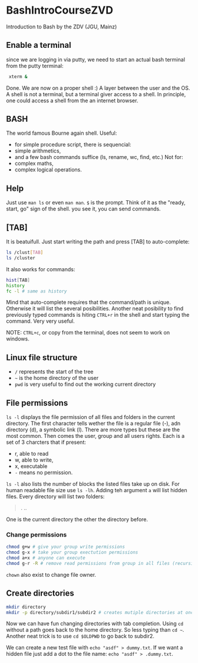 # BashIntroCourseZVD
Introduction to Bash by the ZDV (JGU, Mainz)

## Enable a terminal

since we are logging in via putty, we need to start an actual bash terminal from the putty terminal:

```bash
 xterm &
```

Done. We are now on a proper shell :) A layer between the user and the OS. A shell is not a terminal, but a terminal giver access to a shell. In principle, one could access a shell from the an internet browser.

## BASH 
The world famous Bourne again shell. Useful:
- for simple procedure script, there is sequencial:
- simple arithmetics,
- and a few bash commands suffice (ls, rename, wc, find, etc.)
Not for:
- complex maths,
- complex logical operations.

## Help
Just use `man ls` or even `man man`. `$` is the prompt. Think of it as the "ready, start, go" sign of the shell. you see it, you can send commands.

## [TAB]
It is beatuifull. Just start writing the path and press [TAB] to auto-complete:

```bash
ls /clust[TAB]
ls /cluster
```

It also works for commands:

```bash
hist[TAB]
history
fc -l # same as history
```

Mind that auto-complete requires that the command/path is unique. Otherwise it will list the several posibilities. Another neat posibility to find previously typed commands is hiting `CTRL+r` in the shell and start typing the command. Very very useful.

NOTE: `CTRL+c`, or copy from the terminal, does not seem to work on windows.

## Linux file structure

- `/` represents the start of the tree
- `~` is the home directory of the user
- `pwd` is very useful to find out the working current directory

## File permissions
`ls -l` displays the file permission of all files and folders in the current directory. The first character tells wether the file is a regular file (-), adn directory (d), a symbolic link (l). There are more types but these are the most common. Then comes the user, group and all users rights. Each is a set of 3 charcters that if present:
- r, able to read
- w, able to write,
- x, executable
- `-` means no permission.

`ls -l` also lists the number of blocks the listed files take up on disk. For human readable file size use `ls -lh`. Adding teh argument `a` will list hidden files. Every directory will list two folders:
> .
> ..

One is the current directory the other the directory before.

### Change permissions
```bash
chmod g+w # give your group write permissions 
chmod g-x # take your group exectution permissions 
chmod a+x # anyone can execute
chmod g-r -R # remove read permissions from group in all files (recursively)
```

`chown` also exist to change file owner.

## Create directories
```bash
mkdir directory
mkdir -p directory/subdir1/subdir2 # creates mutiple directories at once, nested
```

Now we can have fun changing directories with tab completion. Using `cd` without a path goes back to the home directory. So less typing than `cd ~`. Another neat trick is to use `cd $OLDPWD` to go back to subdir2.

We can create a new test file with `echo "asdf" > dummy.txt`. If we want a hidden file just add a dot to the file name: `echo "asdf" > .dummy.txt`.

